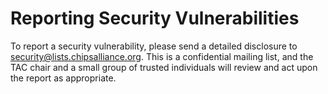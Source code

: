 # Reporting Security Vulnerabilities

To report a security vulnerability, please send a detailed disclosure to security@lists.chipsalliance.org. This is a confidential mailing list, and the TAC chair and a small group of trusted individuals will review and act upon the report as appropriate.
